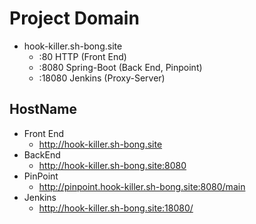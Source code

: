 # Project Domain

- hook-killer.sh-bong.site
  - :80 HTTP (Front End)
  - :8080 Spring-Boot (Back End, Pinpoint)
  - :18080 Jenkins (Proxy-Server)

## HostName

- Front End
  - http://hook-killer.sh-bong.site
- BackEnd
  - http://hook-killer.sh-bong.site:8080
- PinPoint
  - http://pinpoint.hook-killer.sh-bong.site:8080/main
- Jenkins
  - http://hook-killer.sh-bong.site:18080/
